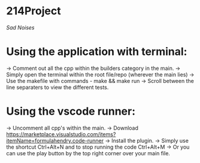 # 214Project
*Sad Noises*
# **Using the application with terminal:**
-> Comment out all the cpp within the builders category in the main.
-> Simply open the terminal within the root file/repo (wherever the main lies)
-> Use the makefile with commands - make && make run
-> Scroll between the line separaters to view the different tests.
# **Using the vscode runner:**
-> Uncomment all cpp's within the main.
-> Download https://marketplace.visualstudio.com/items?itemName=formulahendry.code-runner
-> Install the plugin.
-> Simply use the shortcut Ctrl+Alt+N and to stop running the code Ctrl+Alt+M
-> Or you can use the play button by the top right corner over your main file. 


